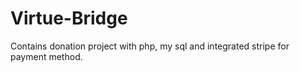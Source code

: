 # Virtue-Bridge
Contains donation project with php, my sql and integrated stripe for payment method.
